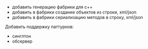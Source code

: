  - добавить генерацию фабрики для с++
 - добавить в фабрики создание объектов из строки, xml/json
 - добавить в фабрики сериализацию методов в строку, xml/json

 Добавить поддержку паттурнов:
  - синглтон
  - обсервер